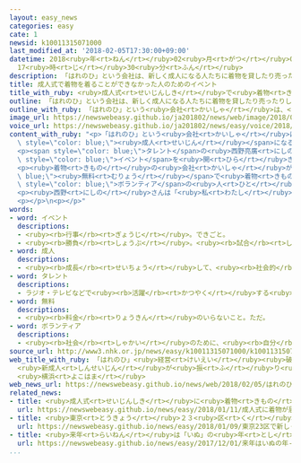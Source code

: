 ```yaml
---
layout: easy_news
categories: easy
cate: 1
newsid: k10011315071000
last_modified_at: '2018-02-05T17:30:00+09:00'
datetime: 2018<ruby>年<rt>ねん</rt></ruby>02<ruby>月<rt>がつ</rt></ruby>05<ruby>日<rt>にち</rt></ruby>
  17<ruby>時<rt>じ</rt></ruby>30<ruby>分<rt>ふん</rt></ruby>
description: 「はれのひ」という会社は、新しく成人になる人たちに着物を貸したり売ったりしていましたが、会社を続けることができなくなりました。
title: 成人式で着物を着ることができなかった人のためのイベント
title_with_ruby: <ruby>成人式<rt>せいじんしき</rt></ruby>で<ruby>着物<rt>きもの</rt></ruby>を<ruby>着<rt>き</rt></ruby>ることができなかった<ruby>人<rt>ひと</rt></ruby>のためのイベント
outline: 「はれのひ」という会社は、新しく成人になる人たちに着物を貸したり売ったりしていましたが、会社を続けることができなくなりました。
outline_with_ruby: 「はれのひ」という<ruby>会社<rt>かいしゃ</rt></ruby>は、<ruby>新<rt>あたら</rt></ruby>しく<ruby>成人<rt>せいじん</rt></ruby>になる<ruby>人<rt>ひと</rt></ruby>たちに<ruby>着物<rt>きもの</rt></ruby>を<ruby>貸<rt>か</rt></ruby>したり<ruby>売<rt>う</rt></ruby>ったりしていましたが、<ruby>会社<rt>かいしゃ</rt></ruby>を<ruby>続<rt>つづ</rt></ruby>けることができなくなりました。
image_url: https://newswebeasy.github.io/ja201802/news/web/image/2018/02/05/K10011315071_1802042127_1802050730_01_02.jpg
voice_url: https://newswebeasy.github.io/ja201802/news/easy/voice/2018/02/05/k10011315071000.mp3
content_with_ruby: "<p>「はれのひ」という<ruby>会社<rt>かいしゃ</rt></ruby>は、<ruby>新<rt>あたら</rt></ruby>しく<span\
  \ style=\"color: blue;\"><ruby>成人<rt>せいじん</rt></ruby></span>になる<ruby>人<rt>ひと</rt></ruby>たちに<ruby>着物<rt>きもの</rt></ruby>を<ruby>貸<rt>か</rt></ruby>したり<ruby>売<rt>う</rt></ruby>ったりしていましたが、<ruby>会社<rt>かいしゃ</rt></ruby>を<ruby>続<rt>つづ</rt></ruby>けることができなくなりました。１<ruby>月<rt>がつ</rt></ruby><ruby>８日<rt>ようか</rt></ruby>にあった<ruby>成人式<rt>せいじんしき</rt></ruby>では、「はれのひ」に<ruby>着物<rt>きもの</rt></ruby>を<ruby>頼<rt>たの</rt></ruby>んだのに、<ruby>着<rt>き</rt></ruby>ることができない<ruby>人<rt>ひと</rt></ruby>がたくさんいて<ruby>問題<rt>もんだい</rt></ruby>になりました。</p>\n\
  <p><span style=\"color: blue;\">タレント</span>の<ruby>西野亮廣<rt>にしのあきひろ</rt></ruby>さんは、この<ruby>人<rt>ひと</rt></ruby>たちが<ruby>着物<rt>きもの</rt></ruby>を<ruby>着<rt>き</rt></ruby>てお<ruby>祝<rt>いわ</rt></ruby>いができるようにしたいと<ruby>考<rt>かんが</rt></ruby>えて、２<ruby>月<rt>がつ</rt></ruby><ruby>４日<rt>よっか</rt></ruby>、<ruby>横浜市<rt>よこはまし</rt></ruby>で<span\
  \ style=\"color: blue;\">イベント</span>を<ruby>開<rt>ひら</rt></ruby>きました。<ruby>会場<rt>かいじょう</rt></ruby>には１００<ruby>人<rt>にん</rt></ruby>ぐらい<ruby>集<rt>あつ</rt></ruby>まりました。</p>\n\
  <p><ruby>着物<rt>きもの</rt></ruby>の<ruby>会社<rt>かいしゃ</rt></ruby>が<span style=\"color:\
  \ blue;\"><ruby>無料<rt>むりょう</rt></ruby></span>で<ruby>着物<rt>きもの</rt></ruby>を<ruby>貸<rt>か</rt></ruby>して、<span\
  \ style=\"color: blue;\">ボランティア</span>の<ruby>人<rt>ひと</rt></ruby>たちが、<ruby>着物<rt>きもの</rt></ruby>を<ruby>着<rt>き</rt></ruby>たり<ruby>髪<rt>かみ</rt></ruby>をきれいに<ruby>飾<rt>かざ</rt></ruby>ったりするのを<ruby>手伝<rt>てつだ</rt></ruby>いました。<ruby>集<rt>あつ</rt></ruby>まった<ruby>人<rt>ひと</rt></ruby>たちは、<ruby>好<rt>す</rt></ruby>きな<ruby>着物<rt>きもの</rt></ruby>を<ruby>着<rt>き</rt></ruby>て<ruby>写真<rt>しゃしん</rt></ruby>を<ruby>撮<rt>と</rt></ruby>ってもらって、<ruby>家族<rt>かぞく</rt></ruby>や<ruby>友達<rt>ともだち</rt></ruby>とお<ruby>祝<rt>いわ</rt></ruby>いをしていました。</p>\n\
  <p><ruby>西野<rt>にしの</rt></ruby>さんは「<ruby>私<rt>わたし</rt></ruby>はこのような<ruby>機会<rt>きかい</rt></ruby>を<ruby>作<rt>つく</rt></ruby>っただけです。おばあさんが<ruby>泣<rt>な</rt></ruby>いて<ruby>喜<rt>よろこ</rt></ruby>んでいるのを<ruby>見<rt>み</rt></ruby>て、やってよかったと<ruby>思<rt>おも</rt></ruby>いました」と<ruby>話<rt>はな</rt></ruby>していました。</p>\n\
  <p></p>\n<p></p>"
words:
- word: イベント
  descriptions:
  - <ruby><rb>行事</rb><rt>ぎょうじ</rt></ruby>。できごと。
  - <ruby><rb>勝負</rb><rt>しょうぶ</rt></ruby>。<ruby><rb>試合</rb><rt>しあい</rt></ruby>。
- word: 成人
  descriptions:
  - <ruby><rb>成長</rb><rt>せいちょう</rt></ruby>して、<ruby><rb>社会的</rb><rt>しゃかいてき</rt></ruby>に<ruby><rb>一人前</rb><rt>いちにんまえ</rt></ruby>になること。ふつう<ruby><rb>満</rb><rt>まん</rt></ruby><ruby><rb>二十歳</rb><rt>にじっさい</rt></ruby><ruby><rb>以上</rb><rt>いじょう</rt></ruby>の<ruby><rb>人</rb><rt>ひと</rt></ruby>。<ruby><rb>大人</rb><rt>おとな</rt></ruby>。
- word: タレント
  descriptions:
  - ラジオ・テレビなどで<ruby><rb>活躍</rb><rt>かつやく</rt></ruby>する<ruby><rb>芸能人</rb><rt>げいのうじん</rt></ruby>。
- word: 無料
  descriptions:
  - <ruby><rb>料金</rb><rt>りょうきん</rt></ruby>のいらないこと。ただ。
- word: ボランティア
  descriptions:
  - <ruby><rb>社会</rb><rt>しゃかい</rt></ruby>のために、<ruby><rb>自分</rb><rt>じぶん</rt></ruby>から<ruby><rb>進</rb><rt>すす</rt></ruby>んで、<ruby><rb>無料</rb><rt>むりょう</rt></ruby>で<ruby><rb>奉仕活動</rb><rt>ほうしかつどう</rt></ruby>をする<ruby><rb>人</rb><rt>ひと</rt></ruby>。
source_url: http://www3.nhk.or.jp/news/easy/k10011315071000/k10011315071000.html
web_title_with_ruby: 「はれのひ」<ruby>経営<rt>けいえい</rt></ruby><ruby>破綻<rt>はたん</rt></ruby>
  <ruby>新成人<rt>しんせいじん</rt></ruby>が<ruby>振<rt>ふ</rt></ruby>り<ruby>袖<rt>そで</rt></ruby><ruby>着<rt>き</rt></ruby>て<ruby>記念<rt>きねん</rt></ruby><ruby>撮影<rt>さつえい</rt></ruby>
  <ruby>横浜<rt>よこはま</rt></ruby>
web_news_url: https://newswebeasy.github.io/news/web/2018/02/05/はれのひ経営破綻-新成人が振り袖着て記念撮影-横浜
related_news:
- title: <ruby>成人式<rt>せいじんしき</rt></ruby>に<ruby>着物<rt>きもの</rt></ruby>が<ruby>届<rt>とど</rt></ruby>かないトラブル　１<ruby>億<rt>おく</rt></ruby><ruby>円<rt>えん</rt></ruby><ruby>以上<rt>いじょう</rt></ruby>の<ruby>被害<rt>ひがい</rt></ruby>
  url: https://newswebeasy.github.io/news/easy/2018/01/11/成人式に着物が届かないトラブル-1億円以上の被害
- title: <ruby>東京<rt>とうきょう</rt></ruby>２３<ruby>区<rt>く</rt></ruby>で<ruby>新<rt>あたら</rt></ruby>しく<ruby>成人<rt>せいじん</rt></ruby>した<ruby>人<rt>ひと</rt></ruby>　８<ruby>人<rt>にん</rt></ruby>のうち<ruby>１人<rt>ひとり</rt></ruby>が<ruby>外国人<rt>がいこくじん</rt></ruby>
  url: https://newswebeasy.github.io/news/easy/2018/01/09/東京23区で新しく成人した人-8人のうち1人が外国人
- title: <ruby>来年<rt>らいねん</rt></ruby>は「いぬ」の<ruby>年<rt>とし</rt></ruby>　ペットの<ruby>犬<rt>いぬ</rt></ruby>をみんなに<ruby>見<rt>み</rt></ruby>てほしい
  url: https://newswebeasy.github.io/news/easy/2017/12/01/来年はいぬの年-ペットの犬をみんなに見てほしい
...
```

